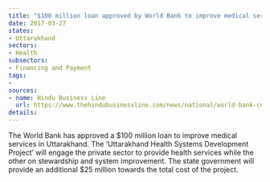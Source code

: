 ```yaml
---
title: "$100 million loan approved by World Bank to improve medical services in Uttarakhand"
date: 2017-03-27
states:
- Uttarakhand
sectors:
- Health
subsectors:
- Financing and Payment
tags:
- 
sources:
- name: Hindu Business Line
  url: https://www.thehindubusinessline.com/news/national/world-bank-commits-100-m-for-health-project-in-uttarakhand/article9601387.ece
details:
---
```


The World Bank has approved a $100 million loan to improve medical services in Uttarakhand. The ‘Uttarakhand Health Systems Development Project’ will engage the private sector to provide health services while the other on stewardship and system improvement. The state government will provide an additional $25 million towards the total cost of the project.
